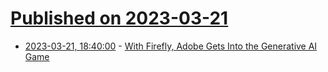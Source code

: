 # [Published on 2023-03-21](index.md)

* [2023-03-21, 18:40:00](https://slashdot.org/story/23/03/21/1324203/with-firefly-adobe-gets-into-the-generative-ai-game?utm_source=rss1.0mainlinkanon&utm_medium=feed) - [With Firefly, Adobe Gets Into the Generative AI Game](https://slashdot.org/story/23/03/21/1324203/with-firefly-adobe-gets-into-the-generative-ai-game?utm_source=rss1.0mainlinkanon&utm_medium=feed)
